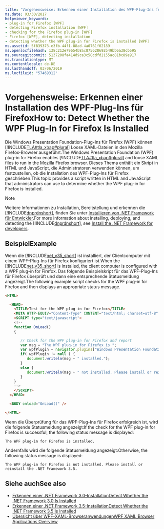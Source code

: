 ```yaml
---
title: 'Vorgehensweise: Erkennen einer Installation des WPF-Plug-Ins für Firefox'
ms.date: 03/30/2017
helpviewer_keywords:
- plug-in for Firefox [WPF]
- detecting Firefox installation [WPF]
- checking for the Firefox plug-in [WPF]
- Firefox [WPF], detecting installation
- detecting whether the WPF plug-in for Firefox is installed [WPF]
ms.assetid: 5f839373-e3fb-44f1-88ad-4a0761f02189
ms.openlocfilehash: 138c212e79654b8ac875628692b49bb6a38cb695
ms.sourcegitcommit: 5137208fa414d9ca3c58cdfd2155ac81bc89e917
ms.translationtype: MT
ms.contentlocale: de-DE
ms.lasthandoff: 03/06/2019
ms.locfileid: "57469312"
---
```

# <a name="how-to-detect-whether-the-wpf-plug-in-for-firefox-is-installed"></a><span data-ttu-id="5a8ad-102">Vorgehensweise: Erkennen einer Installation des WPF-Plug-Ins für Firefox</span><span class="sxs-lookup"><span data-stu-id="5a8ad-102">How to: Detect Whether the WPF Plug-In for Firefox Is Installed</span></span>

<span data-ttu-id="5a8ad-103">Die Windows Presentation Foundation-Plug-Ins für Firefox (WPF) können [!INCLUDE[TLA#tla_xbap#plural](../../../../includes/tlasharptla-xbapsharpplural-md.md)] Loose XAML-Dateien in den Mozilla Firefox-Browser ausgeführt.</span><span class="sxs-lookup"><span data-stu-id="5a8ad-103">The Windows Presentation Foundation (WPF) plug-in for Firefox enables [!INCLUDE[TLA#tla_xbap#plural](../../../../includes/tlasharptla-xbapsharpplural-md.md)] and loose XAML files to run in the Mozilla Firefox browser.</span></span> <span data-ttu-id="5a8ad-104">Dieses Thema enthält ein Skript in HTML und JavaScript, die Administratoren verwenden können, um festzustellen, ob die Installation des WPF-Plug-Ins für Firefox geschrieben.</span><span class="sxs-lookup"><span data-stu-id="5a8ad-104">This topic provides a script written in HTML and JavaScript that administrators can use to determine whether the WPF plug-in for Firefox is installed.</span></span>

> [!NOTE]
> <span data-ttu-id="5a8ad-105">Weitere Informationen zu Installation, Bereitstellung und erkennen die [!INCLUDE[dnprdnshort](../../../../includes/dnprdnshort-md.md)], finden Sie unter [Installieren von .NET Framework für Entwickler](../../install/guide-for-developers.md).</span><span class="sxs-lookup"><span data-stu-id="5a8ad-105">For more information about installing, deploying, and detecting the [!INCLUDE[dnprdnshort](../../../../includes/dnprdnshort-md.md)], see [Install the .NET Framework for developers](../../install/guide-for-developers.md).</span></span>

## <a name="example"></a><span data-ttu-id="5a8ad-106">Beispiel</span><span class="sxs-lookup"><span data-stu-id="5a8ad-106">Example</span></span>

<span data-ttu-id="5a8ad-107">Wenn die [!INCLUDE[net_v35_short](../../../../includes/net-v35-short-md.md)] ist installiert, der Clientcomputer mit einem WPF-Plug-Ins für Firefox konfiguriert ist.</span><span class="sxs-lookup"><span data-stu-id="5a8ad-107">When the [!INCLUDE[net_v35_short](../../../../includes/net-v35-short-md.md)] is installed, the client computer is configured with a WPF plug-in for Firefox.</span></span> <span data-ttu-id="5a8ad-108">Das folgende Beispielskript für das WPF-Plug-Ins für Firefox überprüft und dann eine entsprechende Statusmeldung angezeigt.</span><span class="sxs-lookup"><span data-stu-id="5a8ad-108">The following example script checks for the WPF plug-in for Firefox and then displays an appropriate status message.</span></span>

```html
<HTML>

  <HEAD>
    <TITLE>Test for the WPF plug-in for Firefox</TITLE>
    <META HTTP-EQUIV="Content-Type" CONTENT="text/html; charset=utf-8" />
    <SCRIPT type="text/javascript">
    <!--
    function OnLoad()
    {

       // Check for the WPF plug-in for Firefox and report
       var msg = "The WPF plug-in for Firefox is ";
       var wpfPlugin = navigator.plugins["Windows Presentation Foundation"];
       if( wpfPlugin != null ) {
          document.writeln(msg + " installed.");
       }
       else {
          document.writeln(msg + " not installed. Please install or reinstall the .NET Framework 3.5.");
       }
    }
    -->
    </SCRIPT>
  </HEAD>

  <BODY onload="OnLoad()" />

</HTML>
```

<span data-ttu-id="5a8ad-109">Wenn die Überprüfung für das WPF-Plug-Ins für Firefox erfolgreich ist, wird die folgende Statusmeldung angezeigt:</span><span class="sxs-lookup"><span data-stu-id="5a8ad-109">If the check for the WPF plug-in for Firefox is successful, the following status message is displayed:</span></span>

`The WPF plug-in for Firefox is installed.`

<span data-ttu-id="5a8ad-110">Andernfalls wird die folgende Statusmeldung angezeigt:</span><span class="sxs-lookup"><span data-stu-id="5a8ad-110">Otherwise, the following status message is displayed:</span></span>

`The WPF plug-in for Firefox is not installed. Please install or reinstall the .NET Framework 3.5.`

## <a name="see-also"></a><span data-ttu-id="5a8ad-111">Siehe auch</span><span class="sxs-lookup"><span data-stu-id="5a8ad-111">See also</span></span>

- [<span data-ttu-id="5a8ad-112">Erkennen einer .NET Framework 3.0-Installation</span><span class="sxs-lookup"><span data-stu-id="5a8ad-112">Detect Whether the .NET Framework 3.0 Is Installed</span></span>](how-to-detect-whether-the-net-framework-3-0-is-installed.md)
- [<span data-ttu-id="5a8ad-113">Erkennen einer .NET Framework 3.5-Installation</span><span class="sxs-lookup"><span data-stu-id="5a8ad-113">Detect Whether the .NET Framework 3.5 Is Installed</span></span>](how-to-detect-whether-the-net-framework-3-5-is-installed.md)
- [<span data-ttu-id="5a8ad-114">Übersicht über WPF-XAML-Browseranwendungen</span><span class="sxs-lookup"><span data-stu-id="5a8ad-114">WPF XAML Browser Applications Overview</span></span>](wpf-xaml-browser-applications-overview.md)
